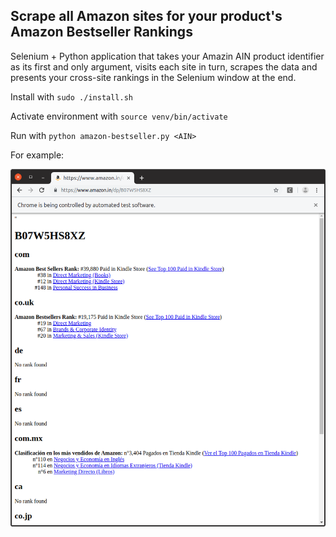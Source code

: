 ## Scrape all Amazon sites for your product's Amazon Bestseller Rankings

Selenium + Python application that takes your Amazin AIN product identifier as its first and only argument, visits each site in turn, scrapes the data and presents your cross-site rankings in the Selenium window at the end.

Install with `sudo ./install.sh`

Activate environment with `source venv/bin/activate`

Run with `python amazon-bestseller.py <AIN>`

For example:

![Screenshot](docs/img/screenshot.png)
